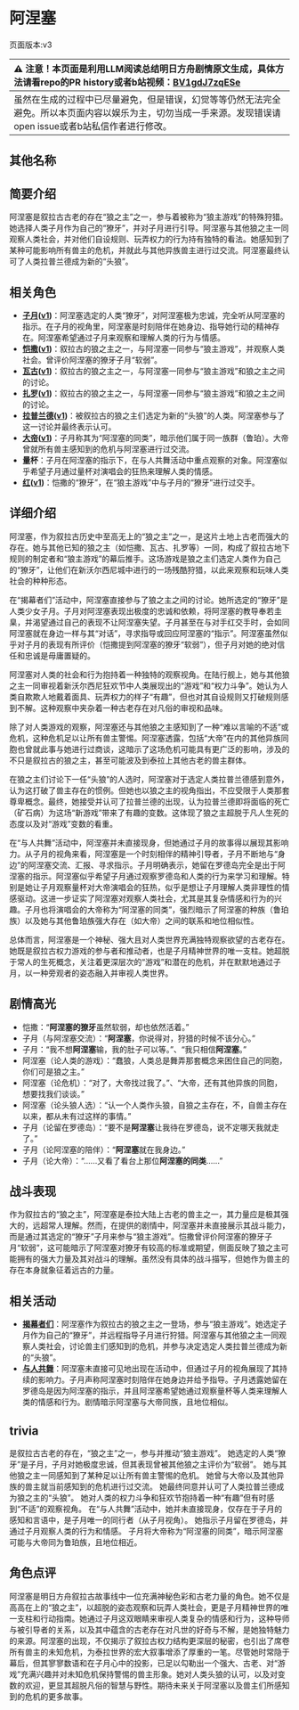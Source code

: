 # 阿涅塞
页面版本:v3
 

| :warning: 注意！本页面是利用LLM阅读总结明日方舟剧情原文生成，具体方法请看repo的PR history或者b站视频：[BV1gdJ7zqESe](https://www.bilibili.com/video/BV1gdJ7zqESe/)         |
|:----------------------------|
| 虽然在生成的过程中已尽量避免，但是错误，幻觉等等仍然无法完全避免。所以本页面内容以娱乐为主，切勿当成一手来源。发现错误请open issue或者b站私信作者进行修改。|



## 其他名称

## 简要介绍
阿涅塞是叙拉古古老的存在“狼之主”之一，参与着被称为“狼主游戏”的特殊狩猎。她选择人类子月作为自己的“獠牙”，并对子月进行引导。阿涅塞与其他狼之主一同观察人类社会，并对他们自设规则、玩弄权力的行为持有独特的看法。她感知到了某种可能影响所有兽主的危机，并就此与其他异族兽主进行过交流。阿涅塞最终认可了人类拉普兰德成为新的“头狼”。
## 相关角色
-   **[子月](char_4014_lunacu.md)([v1](../chars/char_4014_lunacu.md))**：阿涅塞选定的人类“獠牙”，对阿涅塞极为忠诚，完全听从阿涅塞的指示。在子月的视角里，阿涅塞是时刻陪伴在她身边、指导她行动的精神存在。阿涅塞希望通过子月来观察和理解人类的行为与情感。
-   **[恺撒](extended_char_kai_sa.md)([v1](../chars/extended_char_kai_sa.md))**：叙拉古的狼之主之一，与阿涅塞一同参与“狼主游戏”，并观察人类社会。曾评价阿涅塞的獠牙子月“软弱”。
-   **[瓦古](extended_char_wa_gu.md)([v1](../chars/extended_char_wa_gu.md))**：叙拉古的狼之主之一，与阿涅塞一同参与“狼主游戏”和狼之主之间的讨论。
-   **[扎罗](extended_char_zha_luo.md)([v1](../chars/extended_char_zha_luo.md))**：叙拉古的狼之主之一，与阿涅塞一同参与“狼主游戏”和狼之主之间的讨论。
-   **[拉普兰德](char_140_whitew.md)([v1](../chars/char_140_whitew.md))**：被叙拉古的狼之主们选定为新的“头狼”的人类。阿涅塞参与了这一讨论并最终表示认可。
-   **[大帝](extended_char_da_di.md)([v1](../chars/extended_char_da_di.md))**：子月称其为“阿涅塞的同类”，暗示他们属于同一族群（鲁珀）。大帝曾就所有兽主感知到的危机与阿涅塞进行过交流。
-   **量杯**：子月在阿涅塞的指示下，在与人共舞活动中重点观察的对象。阿涅塞似乎希望子月通过量杯对演唱会的狂热来理解人类的情感。
-   **[红](char_144_red.md)([v1](../chars/char_144_red.md))**：恺撒的“獠牙”，在“狼主游戏”中与子月的“獠牙”进行过交手。
## 详细介绍
阿涅塞，作为叙拉古历史中至高无上的“狼之主”之一，是这片土地上古老而强大的存在。她与其他已知的狼之主（如恺撒、瓦古、扎罗等）一同，构成了叙拉古地下规则的制定者和“狼主游戏”的幕后推手。这场游戏是狼之主们选定人类作为自己的“獠牙”，让他们在新沃尔西尼城中进行的一场残酷狩猎，以此来观察和玩味人类社会的种种形态。

在“揭幕者们”活动中，阿涅塞直接参与了狼之主之间的讨论。她所选定的“獠牙”是人类少女子月。子月对阿涅塞表现出极度的忠诚和依赖，将阿涅塞的教导奉若圭臬，并渴望通过自己的表现不让阿涅塞失望。子月甚至在与对手红交手时，会如同阿涅塞就在身边一样与其“对话”，寻求指导或回应阿涅塞的“指示”。阿涅塞虽然似乎对子月的表现有所评价（恺撒提到阿涅塞的獠牙“软弱”），但子月对她的绝对信任和忠诚是毋庸置疑的。

阿涅塞对人类的社会和行为抱持着一种独特的观察视角。在陆行舰上，她与其他狼之主一同审视着新沃尔西尼狂欢节中人类展现出的“游戏”和“权力斗争”。她认为人类自欺欺人地戴着面具、玩弄权力的样子“有趣”，但也对其自设规则又打破规则感到不解。这种观察中夹杂着一种古老存在对凡俗的审视和品味。

除了对人类游戏的观察，阿涅塞还与其他狼之主感知到了一种“难以言喻的不适”或危机，这种危机足以让所有兽主警惕。阿涅塞透露，包括“大帝”在内的其他异族同胞也曾就此事与她进行过商谈，这暗示了这场危机可能具有更广泛的影响，涉及的不只是叙拉古的狼之主，甚至可能波及到泰拉上其他古老的兽主群体。

在狼之主们讨论下一任“头狼”的人选时，阿涅塞对于选定人类拉普兰德感到意外，认为这打破了兽主存在的惯例。但她也以狼之主的视角指出，不应受限于人类那套尊卑概念。最终，她接受并认可了拉普兰德的出现，认为拉普兰德即将面临的死亡（矿石病）为这场“新游戏”带来了有趣的变数。这体现了狼之主超脱于凡人生死的态度以及对“游戏”变数的看重。

在“与人共舞”活动中，阿涅塞并未直接现身，但她通过子月的故事得以展现其影响力。从子月的视角来看，阿涅塞是一个时刻相伴的精神引导者，子月不断地与“身边”的阿涅塞交流、汇报、寻求指示。子月明确表示，她留在罗德岛完全是出于阿涅塞的指示。阿涅塞似乎希望子月通过观察罗德岛和人类的行为来学习和理解。特别是她让子月观察量杯对大帝演唱会的狂热，似乎是想让子月理解人类非理性的情感驱动。这进一步证实了阿涅塞对观察人类社会，尤其是其复杂情感和行为的兴趣。子月也将演唱会的大帝称为“阿涅塞的同类”，强烈暗示了阿涅塞的种族（鲁珀族）以及她与其他鲁珀族强大存在（如大帝）之间的联系和地位相似性。

总体而言，阿涅塞是一个神秘、强大且对人类世界充满独特观察欲望的古老存在。她既是叙拉古权力游戏的参与者和推动者，也是子月精神世界的唯一支柱。她超脱于常人的生死概念，关注着更深层次的“游戏”和潜在的危机，并在默默地通过子月，以一种旁观者的姿态融入并审视人类世界。
## 剧情高光
-   恺撒：“**阿涅塞的獠牙**虽然软弱，却也依然活着。”
-   子月（与阿涅塞交流）：“**阿涅塞**，你说得对，狩猎的时候不该分心。”
-   子月：“我不想**阿涅塞**输，我的肚子可以等。”、“我只相信**阿涅塞**。”
-   阿涅塞（论人类的游戏）：“蠢狼，人类总是舞弄那套概念来困住自己的同胞，你们可是狼之主。”
-   阿涅塞（论危机）：“对了，大帝找过我了。”、“大帝，还有其他异族的同胞，想要找我们谈谈。”
-   阿涅塞（论头狼人选）：“认一个人类作头狼，自狼之主存在，不，自兽主存在以来，都从未有过这样的事情。”
-   子月（论留在罗德岛）：“要不是**阿涅塞**让我待在罗德岛，说不定哪天我就走了。”
-   子月（论阿涅塞的陪伴）：“**阿涅塞**就在我身边。”
-   子月（论大帝）：“......又看了看台上那位**阿涅塞的同类**......”
## 战斗表现
作为叙拉古的“狼之主”，阿涅塞是泰拉大陆上古老的兽主之一，其力量应是极其强大的，远超常人理解。然而，在提供的剧情中，阿涅塞并未直接展示其战斗能力，而是通过其选定的“獠牙”子月来参与“狼主游戏”。恺撒曾评价阿涅塞的獠牙子月“软弱”，这可能暗示了阿涅塞对獠牙有较高的标准或期望，侧面反映了狼之主可能拥有的强大力量及其对战斗的理解。虽然没有具体的战斗描写，但她作为兽主的存在本身就象征着远古的力量。
## 相关活动
-   **[揭幕者们](../stories/act38side.md)**：阿涅塞作为叙拉古的狼之主之一登场，参与“狼主游戏”。她选定子月作为自己的“獠牙”，并远程指导子月进行狩猎。阿涅塞与其他狼之主一同观察人类社会，讨论兽主们感知到的危机，并参与决定选定人类拉普兰德成为新的“头狼”。
-   **[与人共舞](../stories/story_lunacu_set_1.md)**：阿涅塞未直接可见地出现在活动中，但通过子月的视角展现了其持续的影响力。子月声称阿涅塞时刻陪伴在她身边并给予指导。子月透露她留在罗德岛是因为阿涅塞的指示，并且阿涅塞希望她通过观察量杯等人类来理解人类的情感和行为。剧情暗示阿涅塞与大帝同族，且地位相似。
## trivia
是叙拉古古老的存在，“狼之主”之一，参与并推动“狼主游戏”。
她选定的人类“獠牙”是子月，子月对她极度忠诚，但其表现曾被其他狼之主评价为“软弱”。
她与其他狼之主一同感知到了某种足以让所有兽主警惕的危机。
她曾与大帝以及其他异族的兽主就当前感知到的危机进行过交流。
她最终同意并认可了人类拉普兰德成为狼之主的“头狼”。
她对人类的权力斗争和狂欢节抱持着一种“有趣”但有时感到“不适”的观察视角。
在“与人共舞”活动中，她并未直接现身，仅存在于子月的感知和言语中，是子月唯一的同行者（从子月视角）。
她指示子月留在罗德岛，并通过子月观察人类的行为和情感。
子月将大帝称为“阿涅塞的同类”，暗示阿涅塞可能与大帝同为鲁珀族，且地位相近。
## 角色点评
阿涅塞是明日方舟叙拉古故事线中一位充满神秘色彩和古老力量的角色。她不仅是高高在上的“狼之主”，以超脱的姿态观察和玩弄人类社会，更是子月精神世界的唯一支柱和行动指南。她通过子月这双眼睛来审视人类复杂的情感和行为，这种导师与被引导者的关系，以及其中蕴含的古老存在对凡世的好奇与不解，是她独特魅力的来源。阿涅塞的出现，不仅揭示了叙拉古权力结构更深层的秘密，也引出了席卷所有兽主的未知危机，为泰拉世界的宏大叙事增添了厚重的一笔。尽管她时常隐于幕后，但其寥寥数语和在子月心中的投影，已足以勾勒出一个强大、古老、对“游戏”充满兴趣并对未知危机保持警惕的兽主形象。她对人类头狼的认可，以及对变数的欢迎，更显其超脱凡俗的智慧与野性。期待未来关于阿涅塞以及兽主们所感知到的危机的更多故事。